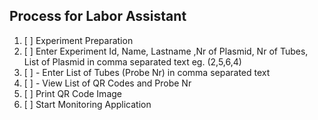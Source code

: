 ## Process for Labor Assistant
1. [ ] Experiment Preparation
2. [ ] Enter Experiment Id, Name, Lastname ,Nr of Plasmid, Nr of Tubes, List of Plasmid in comma separated text eg. (2,5,6,4)
3. [ ]   	- Enter List of Tubes (Probe Nr) in comma separated text
4. [ ]   	- View List of QR Codes and Probe Nr 
5. [ ] Print QR Code Image 
6. [ ] Start Monitoring Application
